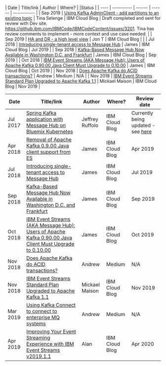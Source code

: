 | Date | Title/link | Author | Where? |  |Status   | 
| ---- | ---------- | ------ | ------ | ----------- |
| Sep 2019 | [Using Kafka AdminClient - add partitions to an existing topic](https://ibm.box.com/s/mpb3cwhwlsx8o8ayrx0qlc8p15r4k6ne) | Tina Selenge | IBM Cloud Blog | Draft completed and sent for review with Dev site. https://github.ibm.com/IBMCode/IBMCodeContent/issues/3201. Tina has review comments to implement - more context and use case needed. |
| Sep 2019 | [HA and DR - a high level view](https://www.ibm.com/blogs/bluemix/2018/04/removal-apache-kafka-0-9-java-client-support-message-hub/) | Jon T | IBM Cloud Blog | |
| Jul 2018 | [Introducing single-tenant access to Message Hub](https://www.ibm.com/blogs/bluemix/2018/07/ibm-message-hub-enterprise-a-new-single-tenant-plan/) | James | IBM Cloud Blog | Jul 2019 | 
| Sep 2018 | [Kafka-Based Message Hub Now Available in Washington D.C. and Frankfurt](https://www.ibm.com/blogs/bluemix/2018/09/ibm-kafka-event-streams-available-in-washington-and-frankfurt/) | James | IBM Cloud Blog | Sep 2019 |
| Oct 2018 | [IBM Event Streams (AKA Message Hub): Users of Apache Kafka 0.90.00 Java Client Must Upgrade to 0.10.00](https://www.ibm.com/blogs/bluemix/2018/10/ibm-event-streams-aka-message-hub-users-of-apache-kafka-0-90-00-java-client-must-upgrade-to-0-10-00/) | James | IBM Cloud Blog | Oct 2019 |
| Nov 2018 | [Does Apache Kafka do ACID transactions?](https://medium.com/@andrew_schofield/does-apache-kafka-do-acid-transactions-647b207f3d0e) | Andrew | Medium | N/A |
| Nov 2018 | [IBM Event Streams Standard Plan Upgraded to Apache Kafka 1.1](https://www.ibm.com/blogs/bluemix/2018/11/ibm-event-streams-standard-plan-upgraded-to-apache-kafka-1-1/) | Mickael Maison | IBM Cloud Blog | Nov 2019 |



| Date | Title/link | Author | Where? | Review date |
| ---- | ---------- | ------ | ------ | ----------- |
| Jul 2017 | [Spring Kafka application with Message Hub on Bluemix Kubernetes](https://www.ibm.com/blogs/bluemix/2017/07/spring-kafka-application-message-hub-bluemix-kubernetes/) | Jeffrey Ruffolo | IBM Cloud Blog | Currently being updated - see [here](https://github.ibm.com/IBMCode/IBMCodeContent/issues/519) |
| Apr 2018 | [Removal of Apache Kafka 0.9.00 Java client support from ES](https://www.ibm.com/blogs/bluemix/2018/04/removal-apache-kafka-0-9-java-client-support-message-hub/) | James | IBM Cloud Blog | Apr 2019 |
| Jul 2018 | [Introducing single-tenant access to Message Hub](https://www.ibm.com/blogs/bluemix/2018/07/ibm-message-hub-enterprise-a-new-single-tenant-plan/) | James | IBM Cloud Blog | Jul 2019 | 
| Sep 2018 | [Kafka-Based Message Hub Now Available in Washington D.C. and Frankfurt](https://www.ibm.com/blogs/bluemix/2018/09/ibm-kafka-event-streams-available-in-washington-and-frankfurt/) | James | IBM Cloud Blog | Sep 2019 |
| Oct 2018 | [IBM Event Streams (AKA Message Hub): Users of Apache Kafka 0.90.00 Java Client Must Upgrade to 0.10.00](https://www.ibm.com/blogs/bluemix/2018/10/ibm-event-streams-aka-message-hub-users-of-apache-kafka-0-90-00-java-client-must-upgrade-to-0-10-00/) | James | IBM Cloud Blog | Oct 2019 |
| Nov 2018 | [Does Apache Kafka do ACID transactions?](https://medium.com/@andrew_schofield/does-apache-kafka-do-acid-transactions-647b207f3d0e) | Andrew | Medium | N/A |
| Nov 2018 | [IBM Event Streams Standard Plan Upgraded to Apache Kafka 1.1](https://www.ibm.com/blogs/bluemix/2018/11/ibm-event-streams-standard-plan-upgraded-to-apache-kafka-1-1/) | Mickael Maison | IBM Cloud Blog | Nov 2019 |
| Mar 2019 | [Using Kafka Connect to connect to enterprise MQ systems](https://medium.com/@andrew_schofield/using-kafka-connect-to-connect-to-enterprise-mq-systems-5674d53fe55e) | Andrew | Medium | N/A |
| Apr 2019 | [Improving Your Event Streaming Experience with IBM Event Streams v2019.1.1](https://www.ibm.com/blogs/bluemix/2019/04/improving-your-event-streaming-experience-with-ibm-event-streams-v2019-1-1/) | Alan | IBM Cloud Blog | Apr 2020 |
